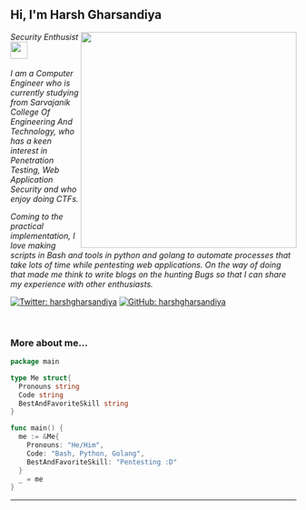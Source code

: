 <h2> Hi, I'm Harsh Gharsandiya</h2>
<img align='right' src="https://github-readme-stats.vercel.app/api?username=KathanP19&show_icons=true&theme=radical" width="380">
<p><em>Security Enthusist <br><img src="https://media.giphy.com/media/WUlplcMpOCEmTGBtBW/giphy.gif" width="30"><br><br>
 I am a Computer Engineer who is currently studying from Sarvajanik College Of Engineering And Technology, who has a keen interest in Penetration Testing, Web Application Security and who enjoy doing CTFs.

Coming to the practical implementation, I love making scripts in Bash and tools in python and golang to automate processes that take lots of time while pentesting web applications. On the way of doing that made me think to write blogs on the hunting Bugs so that I can share my experience with other enthusiasts.
</em></p>

[![Twitter: harshgharsandiya ](https://img.shields.io/twitter/follow/harshgharsandiya?style=flat-square)](https://twitter.com/harshgharsandia)
[![GitHub: harshgharsandiya](https://img.shields.io/github/followers/harshgharsandiya?label=follow%20github&style=flat-square)](https://github.com/harshgharsandiya)

<br>

### More about me...

```go
package main

type Me struct{
  Pronouns string
  Code string
  BestAndFavoriteSkill string
}

func main() {
  me := &Me{
    Pronouns: "He/Him",
    Code: "Bash, Python, Golang",
    BestAndFavoriteSkill: "Pentesting :D"
  }
  _ = me
}
```
---
